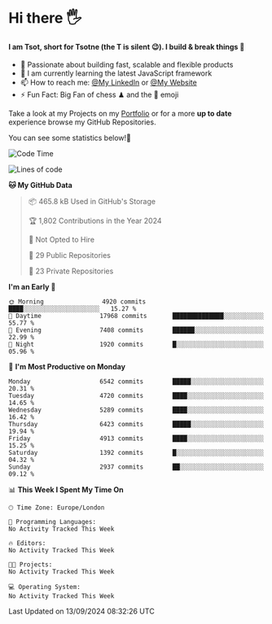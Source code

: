 # Hi there :raised_hand_with_fingers_splayed:
#### I am Tsot, short for Tsotne (the T is silent :wink:). I build & break things :space_invader:
- :telescope: Passionate about building fast, scalable and flexible products
- :seedling: I am currently learning the latest JavaScript framework 
- :mailbox: How to reach me: [@My LinkedIn](https://www.linkedin.com/in/tsotne-gvadzabia/) or [@My Website](https://tsotne.co.uk/contact)
- :zap: Fun Fact: Big Fan of chess ♟ and the 👾 emoji

Take a look at my Projects on my [Portfolio](https://tsotne.co.uk/) or for a more **up to date** experience browse my GitHub Repositories.

You can see some statistics below!:space_invader:
<!--START_SECTION:waka-->
![Code Time](http://img.shields.io/badge/Code%20Time-761%20hrs%202%20mins-blue)

![Lines of code](https://img.shields.io/badge/From%20Hello%20World%20I%27ve%20Written-12.0%20million%20lines%20of%20code-blue)

**🐱 My GitHub Data** 

> 📦 465.8 kB Used in GitHub's Storage 
 > 
> 🏆 1,802 Contributions in the Year 2024
 > 
> 🚫 Not Opted to Hire
 > 
> 📜 29 Public Repositories 
 > 
> 🔑 23 Private Repositories 
 > 
**I'm an Early 🐤** 

```text
🌞 Morning                4920 commits        ████░░░░░░░░░░░░░░░░░░░░░   15.27 % 
🌆 Daytime                17968 commits       ██████████████░░░░░░░░░░░   55.77 % 
🌃 Evening                7408 commits        ██████░░░░░░░░░░░░░░░░░░░   22.99 % 
🌙 Night                  1920 commits        █░░░░░░░░░░░░░░░░░░░░░░░░   05.96 % 
```
📅 **I'm Most Productive on Monday** 

```text
Monday                   6542 commits        █████░░░░░░░░░░░░░░░░░░░░   20.31 % 
Tuesday                  4720 commits        ████░░░░░░░░░░░░░░░░░░░░░   14.65 % 
Wednesday                5289 commits        ████░░░░░░░░░░░░░░░░░░░░░   16.42 % 
Thursday                 6423 commits        █████░░░░░░░░░░░░░░░░░░░░   19.94 % 
Friday                   4913 commits        ████░░░░░░░░░░░░░░░░░░░░░   15.25 % 
Saturday                 1392 commits        █░░░░░░░░░░░░░░░░░░░░░░░░   04.32 % 
Sunday                   2937 commits        ██░░░░░░░░░░░░░░░░░░░░░░░   09.12 % 
```


📊 **This Week I Spent My Time On** 

```text
🕑︎ Time Zone: Europe/London

💬 Programming Languages: 
No Activity Tracked This Week

🔥 Editors: 
No Activity Tracked This Week

🐱‍💻 Projects: 
No Activity Tracked This Week

💻 Operating System: 
No Activity Tracked This Week
```


 Last Updated on 13/09/2024 08:32:26 UTC
<!--END_SECTION:waka-->
